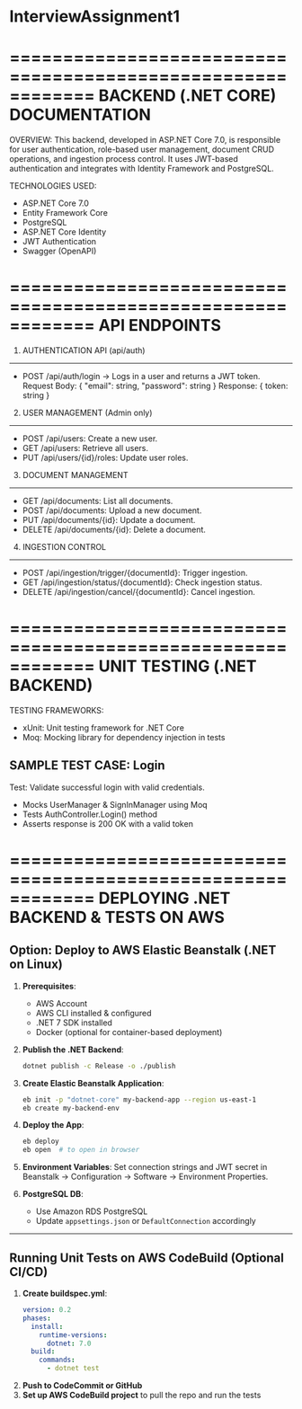 # InterviewAssignment1
============================================================
BACKEND (.NET CORE) DOCUMENTATION
============================================================

OVERVIEW:
This backend, developed in ASP.NET Core 7.0, is responsible for user authentication, role-based user management, document CRUD operations, and ingestion process control. It uses JWT-based authentication and integrates with Identity Framework and PostgreSQL.

TECHNOLOGIES USED:
- ASP.NET Core 7.0
- Entity Framework Core
- PostgreSQL
- ASP.NET Core Identity
- JWT Authentication
- Swagger (OpenAPI)

============================================================
API ENDPOINTS
============================================================

1. AUTHENTICATION API (api/auth)
------------------------------------------------------------
- POST /api/auth/login
  → Logs in a user and returns a JWT token.
  Request Body: { "email": string, "password": string }
  Response: { token: string }

2. USER MANAGEMENT (Admin only)
------------------------------------------------------------
- POST /api/users: Create a new user.
- GET /api/users: Retrieve all users.
- PUT /api/users/{id}/roles: Update user roles.

3. DOCUMENT MANAGEMENT
------------------------------------------------------------
- GET /api/documents: List all documents.
- POST /api/documents: Upload a new document.
- PUT /api/documents/{id}: Update a document.
- DELETE /api/documents/{id}: Delete a document.

4. INGESTION CONTROL
------------------------------------------------------------
- POST /api/ingestion/trigger/{documentId}: Trigger ingestion.
- GET /api/ingestion/status/{documentId}: Check ingestion status.
- DELETE /api/ingestion/cancel/{documentId}: Cancel ingestion.

============================================================
UNIT TESTING (.NET BACKEND)
============================================================

TESTING FRAMEWORKS:
- xUnit: Unit testing framework for .NET Core
- Moq: Mocking library for dependency injection in tests

SAMPLE TEST CASE: Login
------------------------------------------------------------
Test: Validate successful login with valid credentials.
- Mocks UserManager & SignInManager using Moq
- Tests AuthController.Login() method
- Asserts response is 200 OK with a valid token

============================================================
DEPLOYING .NET BACKEND & TESTS ON AWS
============================================================

Option: Deploy to AWS Elastic Beanstalk (.NET on Linux)
------------------------------------------------------------

1. **Prerequisites**:
   - AWS Account
   - AWS CLI installed & configured
   - .NET 7 SDK installed
   - Docker (optional for container-based deployment)

2. **Publish the .NET Backend**:
   ```bash
   dotnet publish -c Release -o ./publish
   ```

3. **Create Elastic Beanstalk Application**:
   ```bash
   eb init -p "dotnet-core" my-backend-app --region us-east-1
   eb create my-backend-env
   ```

4. **Deploy the App**:
   ```bash
   eb deploy
   eb open  # to open in browser
   ```

5. **Environment Variables**:
   Set connection strings and JWT secret in Beanstalk -> Configuration -> Software -> Environment Properties.

6. **PostgreSQL DB**:
   - Use Amazon RDS PostgreSQL
   - Update `appsettings.json` or `DefaultConnection` accordingly

------------------------------------------------------------
Running Unit Tests on AWS CodeBuild (Optional CI/CD)
------------------------------------------------------------
1. **Create buildspec.yml**:
   ```yaml
   version: 0.2
   phases:
     install:
       runtime-versions:
         dotnet: 7.0
     build:
       commands:
         - dotnet test
   ```
2. **Push to CodeCommit or GitHub**
3. **Set up AWS CodeBuild project** to pull the repo and run the tests
